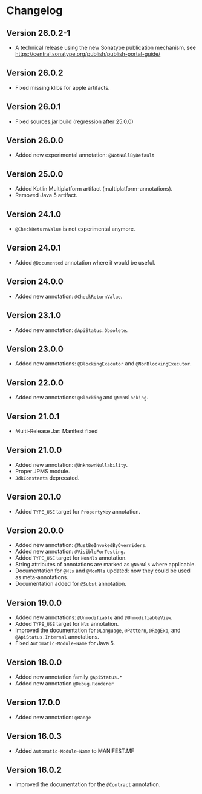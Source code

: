 Changelog
===

Version 26.0.2-1
---
* A technical release using the new Sonatype publication mechanism, see https://central.sonatype.org/publish/publish-portal-guide/ 

Version 26.0.2
---
* Fixed missing klibs for apple artifacts.

Version 26.0.1
---
* Fixed sources.jar build (regression after 25.0.0)

Version 26.0.0
---
* Added new experimental annotation: `@NotNullByDefault`

Version 25.0.0
---
* Added Kotlin Multiplatform artifact (multiplatform-annotations).
* Removed Java 5 artifact.

Version 24.1.0
---
* `@CheckReturnValue` is not experimental anymore.

Version 24.0.1
---
* Added `@Documented` annotation where it would be useful.

Version 24.0.0
---
* Added new annotation: `@CheckReturnValue`.

Version 23.1.0
---
* Added new annotation: `@ApiStatus.Obsolete`.

Version 23.0.0
---
* Added new annotations: `@BlockingExecutor` and `@NonBlockingExecutor`.

Version 22.0.0
---
* Added new annotations: `@Blocking` and `@NonBlocking`.

Version 21.0.1
---
* Multi-Release Jar: Manifest fixed 

Version 21.0.0
---
* Added new annotation: `@UnknownNullability`.
* Proper JPMS module.
* `JdkConstants` deprecated.

Version 20.1.0
---
* Added `TYPE_USE` target for `PropertyKey` annotation.

Version 20.0.0
---
* Added new annotation: `@MustBeInvokedByOverriders`.
* Added new annotation: `@VisibleForTesting`. 
* Added `TYPE_USE` target for `NonNls` annotation.
* String attributes of annotations are marked as `@NonNls` where applicable.
* Documentation for `@Nls` and `@NonNls` updated: now they could be used as meta-annotations.
* Documentation added for `@Subst` annotation.

Version 19.0.0
---
* Added new annotations: `@Unmodifiable` and `@UnmodifiableView`.
* Added `TYPE_USE` target for `Nls` annotation.
* Improved the documentation for `@Language`, `@Pattern`, `@RegExp`, and `@ApiStatus.Internal` annotations.
* Fixed `Automatic-Module-Name` for Java 5.

Version 18.0.0
---
* Added new annotation family `@ApiStatus.*`
* Added new annotation `@Debug.Renderer`

Version 17.0.0
---
* Added new annotation: `@Range`

Version 16.0.3
---
* Added `Automatic-Module-Name` to MANIFEST.MF

Version 16.0.2
---
* Improved the documentation for the `@Contract` annotation.
